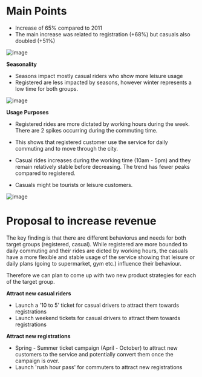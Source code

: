 # Main Points # 

* Increase of 65% compared to 2011
* The main increase was related to registration (+68%) but casuals also doubled (+51%)

![image](https://user-images.githubusercontent.com/73912794/138667419-f876882b-7489-4a18-a27a-a2d12ec8eda7.png)

**Seasonality** 

* Seasons impact mostly casual riders who show more leisure usage 
* Registered are less impacted by seasons, however winter represents a low time for both groups. 

![image](https://user-images.githubusercontent.com/73912794/138667467-0ed403c7-b8e8-4ade-9cbe-d89b204d168e.png)


**Usage Purposes** 

* Registered rides are more dictated by working hours during the week. There are 2 spikes occurring during the commuting time. 
* This shows that registered customer use the service for daily commuting and to move through the city. 

* Casual rides increases during the working time (10am - 5pm) and they remain relatively stable before decreasing. The trend has fewer peaks compared to registered. 
* Casuals might be tourists or leisure customers. 

![image](https://user-images.githubusercontent.com/73912794/138667508-0f9b2943-dee7-44de-b190-7bee702e9497.png)


# Proposal to increase revenue # 

The key finding is that there are different behaviorus and needs for both target groups (registered, casual). 
While registered are more bounded to daily commuting and their rides are dicted by working hours, the casuals have a more flexible and stable usage of the service showing that leisure or daily plans (going to supermarket, gym etc.) influence their behaviour. 

Therefore we can plan to come up with two new product strategies for each of the target group. 

**Attract new casual riders**
* Launch a '10 to 5' ticket for casual drivers to attract them towards registrations
* Launch weekend tickets for casual drivers to attract them towards registrations

**Attract new registrations**
* Spring - Summer ticket campaign (April - October) to attract new customers to the service and potentially convert them once the campaign is over.
* Launch 'rush hour pass' for commuters to attract new registrations



